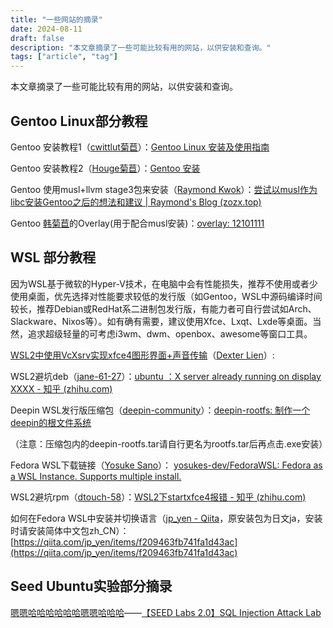```yaml
---
title: "一些网站的摘录"
date: 2024-08-11
draft: false
description: "本文章摘录了一些可能比较有用的网站，以供安装和查询。"
tags: ["article", "tag"]
---
```

 本文章摘录了一些可能比较有用的网站，以供安装和查询。

## Gentoo Linux部分教程

Gentoo 安装教程1（[cwittlut菊苣](https://ume.ink/)）：[Gentoo Linux 安装及使用指南](https://bitbili.net/gentoo-linux-installation-and-usage-tutorial.html)

Gentoo 安装教程2（[Houge菊苣](https://litterhougelangley.club/blog/)）：[Gentoo 安装](https://litterhougelangley.club/blog/2021/05/21/gentoo/)

Gentoo 使用musl+llvm stage3包来安装（[Raymond Kwok](https://blog.zozx.top/about)）：[尝试以musl作为libc安装Gentoo之后的想法和建议 | Raymond&#39;s Blog (zozx.top)](https://blog.zozx.top/2021/11/27/feeling-after-installing-gentoo-with-musl-libc/)

Gentoo [韩菊苣](https://github.com/12101111)的Overlay(用于配合musl安装)：[overlay: 12101111](https://github.com/12101111/overlay)

## WSL 部分教程

因为WSL基于微软的Hyper-V技术，在电脑中会有性能损失，推荐不使用或者少使用桌面，优先选择对性能要求较低的发行版（如Gentoo，WSL中源码编译时间较长，推荐Debian或RedHat系二进制包发行版，有能力者可自行尝试如Arch、Slackware、Nixos等）。如有确有需要，建议使用Xfce、Lxqt、Lxde等桌面。当然，追求超级轻量的可考虑i3wm、dwm、openbox、awesome等窗口工具。

[WSL2中使用VcXsrv实现xfce4图形界面+声音传输](https://zhuanlan.zhihu.com/p/150555651)（[Dexter Lien](https://www.zhihu.com/people/lian-peng-wei-50)）:

WSL2避坑deb（[jane-61-27](https://www.zhihu.com/people/jane-61-27)）：[ubuntu ：X server already running on display XXXX - 知乎 (zhihu.com)](https://zhuanlan.zhihu.com/p/500734107)

Deepin WSL发行版压缩包（[deepin-community](deepin-community)）：[deepin-rootfs: 制作一个deepin的根文件系统](https://github.com/deepin-community/deepin-rootfs)

（注意：压缩包内的deepin-rootfs.tar请自行更名为rootfs.tar后再点击.exe安装）

Fedora WSL下载链接（[Yosuke Sano](https://github.com/yosukes-dev)）：
[yosukes-dev/FedoraWSL: Fedora as a WSL Instance. Supports multiple install.](https://github.com/yosukes-dev/FedoraWSL)

WSL2避坑rpm（[dtouch-58](https://www.zhihu.com/people/dtouch-58)）：[WSL2下startxfce4报错 - 知乎 (zhihu.com)](https://zhuanlan.zhihu.com/p/587868390)

如何在Fedora WSL中安装并切换语言（[jp_yen - Qiita](https://qiita.com/jp_yen)，原安装包为日文ja，安装时请安装简体中文包zh_CN）：[https://qiita.com/jp_yen/items/f209463fb741fa1d43ac](https://qiita.com/jp_yen/items/f209463fb741fa1d43ac)

## Seed Ubuntu实验部分摘录

[嗯嗯哈哈哈哈哈哈嗯嗯哈哈哈](https://blog.csdn.net/qq_39678161)——[【SEED Labs 2.0】SQL Injection Attack Lab](https://blog.csdn.net/qq_39678161/article/details/119908354)
